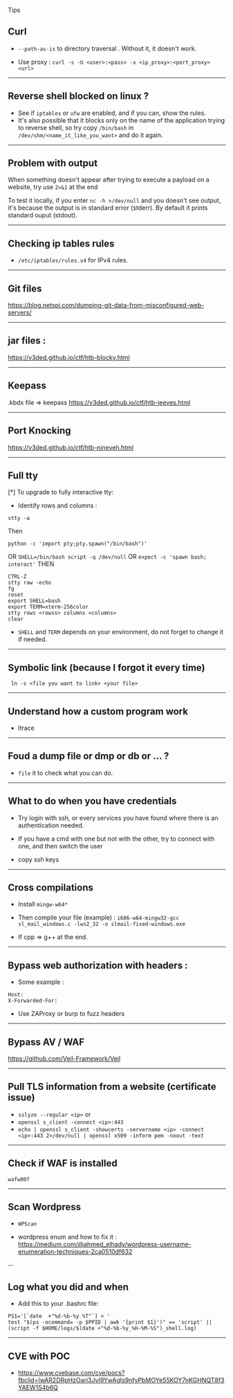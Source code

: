 Tips

## Curl

- `--path-as-is` to directory traversal . Without it, it doesn't work.

- Use proxy : `curl -s -U <user>:<pass> -x <ip_proxy>:<port_proxy> <url>`

---

## Reverse shell blocked on linux ?

- See if `iptables` or `ufw` are enabled, and if you can, show the rules. 
- It's also possible that it blocks only on the name of the application trying to reverse shell, so try copy `/bin/bash` in `/dev/shm/<name_it_like_you_want>` and do it again.

---

## Problem with output

When something doesn't appear after trying to execute a payload on a website, try use ```2>&1``` at the end

To test it locally, if you enter ```nc -h >/dev/null``` and you doesn't see output, it's because the output is in standard error (stderr). By default it prints standard ouput (stdout).

---

## Checking ip tables rules

- `/etc/iptables/rules.v4` for IPv4 rules.

---

## Git files

https://blog.netspi.com/dumping-git-data-from-misconfigured-web-servers/

---

## jar files :

https://v3ded.github.io/ctf/htb-blocky.html

---

## Keepass

.kbdx file => keepass
https://v3ded.github.io/ctf/htb-jeeves.html

---

## Port Knocking

https://v3ded.github.io/ctf/htb-nineveh.html

---

## Full tty

[*] To upgrade to fully interactive tty:

- Identify rows and columns :
```
stty -a
```
Then
```
python -c 'import pty;pty.spawn("/bin/bash")'
```
OR
```SHELL=/bin/bash script -q /dev/null```
OR
```expect -c 'spawn bash; interact'```
THEN
```
CTRL-Z
stty raw -echo
fg
reset
export SHELL=bash 
export TERM=xterm-256color 
stty rows <rowss> columns <columns>
clear
```

- ```SHELL``` and ```TERM``` depends on your environment, do not forget to change it if needed.

---


## Symbolic link (because I forgot it every time)

``` ln -s <file you want to link> <your file>```


---

## Understand how a custom program work 

- ltrace

--- 

## Foud a dump file or dmp or db or ... ?

- ```file``` it to check what you can do.

---

## What to do when you have credentials

- Try login with ssh, or every services you have found where there is an authentication needed.

- If you have a cmd with one but not with the other, try to connect with one, and then switch the user

- copy ssh keys

---

## Cross compilations

- Install ```mingw-w64*```

- Then compile your file (example) : ```i686-w64-mingw32-gcc sl_mail_windows.c -lws2_32 -o slmail-fixed-windows.exe```

- If cpp => g++ at the end.

---

## Bypass web authorization with headers :

- Some example : 
```
Host:
X-Forwarded-For: 
```

- Use ZAProxy or burp to fuzz headers

---

## Bypass AV / WAF


https://github.com/Veil-Framework/Veil

---

## Pull TLS information from a website (certificate issue)

- ```sslyze --regular <ip>```
or
- ```openssl s_client -connect <ip>:443```
- ```echo | openssl s_client -showcerts -servername <ip> -connect <ip>:443 2>/dev/null | openssl x509 -inform pem -noout -text```

---

## Check if WAF is installed

```wafw00f```

---

## Scan Wordpress

- ```WPScan```

- wordpress enum and how to fix it : https://medium.com/@ahmed_elhady/wordpress-username-enumeration-techniques-2ca0510df632

--

## Log what you did and when 

- Add this to your .bashrc file:

```
PS1='[`date  +"%d-%b-%y %T"`] > ' 
test "$(ps -ocommand= -p $PPID | awk '{print $1}')" == 'script' || (script -f $HOME/logs/$(date +"%d-%b-%y_%H-%M-%S")_shell.log)
```

---

## CVE with POC

- https://www.cvebase.com/cve/pocs?fbclid=IwAR2DRpHzOari3JvI9YwAgIs9nfyPbMOYe55KOY7nKGHNQT8f3YAEW1S4b6Q











